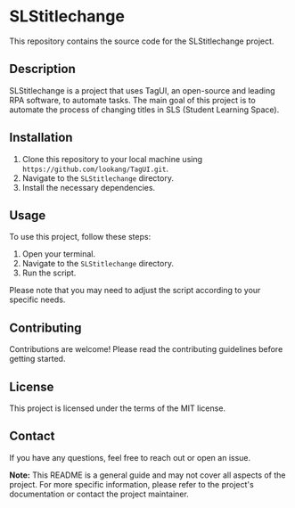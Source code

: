 # SLStitlechange

This repository contains the source code for the SLStitlechange project. 

## Description

SLStitlechange is a project that uses TagUI, an open-source and leading RPA software, to automate tasks. The main goal of this project is to automate the process of changing titles in SLS (Student Learning Space). 

## Installation

1. Clone this repository to your local machine using `https://github.com/lookang/TagUI.git`.
2. Navigate to the `SLStitlechange` directory.
3. Install the necessary dependencies.

## Usage

To use this project, follow these steps:

1. Open your terminal.
2. Navigate to the `SLStitlechange` directory.
3. Run the script.

Please note that you may need to adjust the script according to your specific needs.

## Contributing

Contributions are welcome! Please read the contributing guidelines before getting started.

## License

This project is licensed under the terms of the MIT license.

## Contact

If you have any questions, feel free to reach out or open an issue.

**Note:** This README is a general guide and may not cover all aspects of the project. For more specific information, please refer to the project's documentation or contact the project maintainer.
